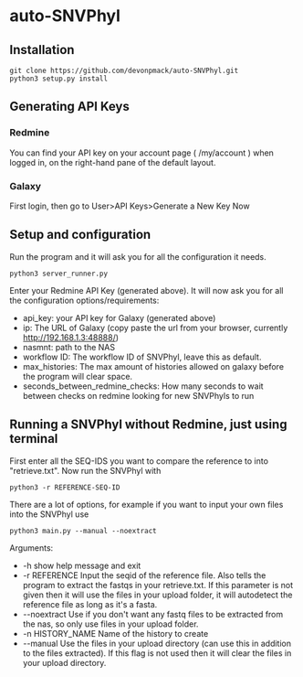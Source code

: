 # auto-SNVPhyl
## Installation
```console
git clone https://github.com/devonpmack/auto-SNVPhyl.git
python3 setup.py install
```
## Generating API Keys
### Redmine
You can find your API key on your account page ( /my/account ) when logged in, on the right-hand pane of the default layout.
### Galaxy
First login, then go to User>API Keys>Generate a New Key Now

## Setup and configuration
Run the program and it will ask you for all the configuration it needs.
```console
python3 server_runner.py
```
Enter your Redmine API Key (generated above).
It will now ask you for all the configuration options/requirements:
- api_key: your API key for Galaxy (generated above)
- ip: The URL of Galaxy (copy paste the url from your browser, currently http://192.168.1.3:48888/)
- nasmnt: path to the NAS
- workflow ID: The workflow ID of SNVPhyl, leave this as default.
- max_histories: The max amount of histories allowed on galaxy before the program will clear space.
- seconds_between_redmine_checks: How many seconds to wait between checks on redmine looking for new SNVPhyls to run

## Running a SNVPhyl without Redmine, just using terminal
First enter all the SEQ-IDS you want to compare the reference to into "retrieve.txt".
Now run the SNVPhyl with
```console
python3 -r REFERENCE-SEQ-ID
```
There are a lot of options, for example if you want to input your own files into the SNVPhyl use
```console
python3 main.py --manual --noextract
```
Arguments:
- -h show help message and exit
- -r REFERENCE Input the seqid of the reference file. Also tells the program to extract the fastqs in your retrieve.txt. If              this parameter is not given then it will use the files in your upload folder, it will autodetect the reference file as long as it's a fasta.
- --noextract Use if you don't want any fastq files to be extracted from the nas, so only use files in your upload folder.
- -n HISTORY_NAME Name of the history to create
- --manual Use the files in your upload directory (can use this in addition to the files extracted). If this flag is not used then it will clear the files in your upload directory.
